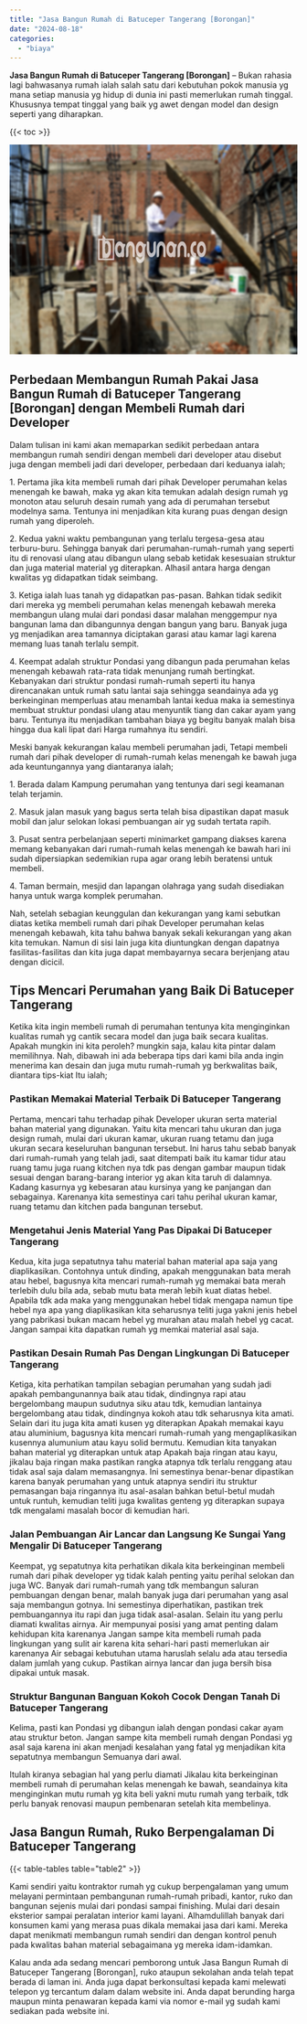 ```yaml
---
title: "Jasa Bangun Rumah di Batuceper Tangerang [Borongan]"
date: "2024-08-18"
categories: 
  - "biaya"
---
```


**Jasa Bangun Rumah di Batuceper Tangerang \[Borongan\]** – Bukan rahasia lagi bahwasanya rumah ialah salah satu dari kebutuhan pokok manusia yg mana setiap manusia yg hidup di dunia ini pasti memerlukan rumah tinggal. Khususnya tempat tinggal yang baik yg awet dengan model dan design seperti yang diharapkan.

{{< toc >}}

![Jasa Bangun Rumah di Batuceper Tangerang [Borongan]](/images/borong-bangunan-03.png)

## Perbedaan Membangun Rumah Pakai Jasa Bangun Rumah di Batuceper Tangerang \[Borongan\] dengan Membeli Rumah dari Developer

Dalam tulisan ini kami akan memaparkan sedikit perbedaan antara membangun rumah sendiri dengan membeli dari developer atau disebut juga dengan membeli jadi dari developer, perbedaan dari keduanya ialah;

1\. Pertama jika kita membeli rumah dari pihak Developer perumahan kelas menengah ke bawah, maka yg akan kita temukan adalah design rumah yg monoton atau seluruh desain rumah yang ada di perumahan tersebut modelnya sama. Tentunya ini menjadikan kita kurang puas dengan design rumah yang diperoleh.

2\. Kedua yakni waktu pembangunan yang terlalu tergesa-gesa atau terburu-buru. Sehingga banyak dari perumahan-rumah-rumah yang seperti itu di renovasi ulang atau dibangun ulang sebab ketidak kesesuaian struktur dan juga material material yg diterapkan. Alhasil antara harga dengan kwalitas yg didapatkan tidak seimbang.

3\. Ketiga ialah luas tanah yg didapatkan pas-pasan. Bahkan tidak sedikit dari mereka yg membeli perumahan kelas menengah kebawah mereka membangun ulang mulai dari pondasi dasar malahan menggempur nya bangunan lama dan dibangunnya dengan bangun yang baru. Banyak juga yg menjadikan area tamannya diciptakan garasi atau kamar lagi karena memang luas tanah terlalu sempit.

4\. Keempat adalah struktur Pondasi yang dibangun pada perumahan kelas menengah kebawah rata-rata tidak menunjang rumah bertingkat. Kebanyakan dari struktur pondasi rumah-rumah seperti itu hanya direncanakan untuk rumah satu lantai saja sehingga seandainya ada yg berkeinginan memperluas atau menambah lantai kedua maka ia semestinya membuat struktur pondasi ulang atau menyuntik tiang dan cakar ayam yang baru. Tentunya itu menjadikan tambahan biaya yg begitu banyak malah bisa hingga dua kali lipat dari Harga rumahnya itu sendiri.

Meski banyak kekurangan kalau membeli perumahan jadi, Tetapi membeli rumah dari pihak developer di rumah-rumah kelas menengah ke bawah juga ada keuntungannya yang diantaranya ialah;

1\. Berada dalam Kampung perumahan yang tentunya dari segi keamanan telah terjamin.

2\. Masuk jalan masuk yang bagus serta telah bisa dipastikan dapat masuk mobil dan jalur selokan lokasi pembuangan air yg sudah tertata rapih.

3\. Pusat sentra perbelanjaan seperti minimarket gampang diakses karena memang kebanyakan dari rumah-rumah kelas menengah ke bawah hari ini sudah dipersiapkan sedemikian rupa agar orang lebih beratensi untuk membeli.

4\. Taman bermain, mesjid dan lapangan olahraga yang sudah disediakan hanya untuk warga komplek perumahan.

Nah, setelah sebagian keunggulan dan kekurangan yang kami sebutkan diatas ketika membeli rumah dari pihak Developer perumahan kelas menengah kebawah, kita tahu bahwa banyak sekali kekurangan yang akan kita temukan. Namun di sisi lain juga kita diuntungkan dengan dapatnya fasilitas-fasilitas dan kita juga dapat membayarnya secara berjenjang atau dengan dicicil.

## Tips Mencari Perumahan yang Baik Di Batuceper Tangerang

Ketika kita ingin membeli rumah di perumahan tentunya kita menginginkan kualitas rumah yg cantik secara model dan juga baik secara kualitas. Apakah mungkin ini kita peroleh? mungkin saja, kalau kita pintar dalam memilihnya. Nah, dibawah ini ada beberapa tips dari kami bila anda ingin menerima kan desain dan juga mutu rumah-rumah yg berkwalitas baik, diantara tips-kiat Itu ialah;

### Pastikan Memakai Material Terbaik Di Batuceper Tangerang

Pertama, mencari tahu terhadap pihak Developer ukuran serta material bahan material yang digunakan. Yaitu kita mencari tahu ukuran dan juga design rumah, mulai dari ukuran kamar, ukuran ruang tetamu dan juga ukuran secara keseluruhan bangunan tersebut. Ini harus tahu sebab banyak dari rumah-rumah yang telah jadi, saat ditempati baik itu kamar tidur atau ruang tamu juga ruang kitchen nya tdk pas dengan gambar maupun tidak sesuai dengan barang-barang interior yg akan kita taruh di dalamnya. Kadang kasurnya yg kebesaran atau kursinya yang ke panjangan dan sebagainya. Karenanya kita semestinya cari tahu perihal ukuran kamar, ruang tetamu dan kitchen pada bangunan tersebut.

### Mengetahui Jenis Material Yang Pas Dipakai Di Batuceper Tangerang

Kedua, kita juga sepatutnya tahu material bahan material apa saja yang diaplikasikan. Contohnya untuk dinding, apakah menggunakan bata merah atau hebel, bagusnya kita mencari rumah-rumah yg memakai bata merah terlebih dulu bila ada, sebab mutu bata merah lebih kuat diatas hebel. Apabila tdk ada maka yang menggunakan hebel tidak mengapa namun tipe hebel nya apa yang diaplikasikan kita seharusnya teliti juga yakni jenis hebel yang pabrikasi bukan macam hebel yg murahan atau malah hebel yg cacat. Jangan sampai kita dapatkan rumah yg memkai material asal saja.

### Pastikan Desain Rumah Pas Dengan Lingkungan Di Batuceper Tangerang

Ketiga, kita perhatikan tampilan sebagian perumahan yang sudah jadi apakah pembangunannya baik atau tidak, dindingnya rapi atau bergelombang maupun sudutnya siku atau tdk, kemudian lantainya bergelombang atau tidak, dindingnya kokoh atau tdk seharusnya kita amati. Selain dari itu juga kita amati kusen yg diterapkan Apakah memakai kayu atau aluminium, bagusnya kita mencari rumah-rumah yang mengaplikasikan kusennya alumunium atau kayu solid bermutu. Kemudian kita tanyakan bahan material yg diterapkan untuk atap Apakah baja ringan atau kayu, jikalau baja ringan maka pastikan rangka atapnya tdk terlalu renggang atau tidak asal saja dalam memasangnya. Ini semestinya benar-benar dipastikan karena banyak perumahan yang untuk atapnya sendiri itu struktur pemasangan baja ringannya itu asal-asalan bahkan betul-betul mudah untuk runtuh, kemudian teliti juga kwalitas genteng yg diterapkan supaya tdk mengalami masalah bocor di kemudian hari.

### Jalan Pembuangan Air Lancar dan Langsung Ke Sungai Yang Mengalir Di Batuceper Tangerang

Keempat, yg sepatutnya kita perhatikan dikala kita berkeinginan membeli rumah dari pihak developer yg tidak kalah penting yaitu perihal selokan dan juga WC. Banyak dari rumah-rumah yang tdk membangun saluran pembuangan dengan benar, malah banyak juga dari perumahan yang asal saja membangun gotnya. Ini semestinya diperhatikan, pastikan trek pembuangannya itu rapi dan juga tidak asal-asalan. Selain itu yang perlu diamati kwalitas airnya. Air mempunyai posisi yang amat penting dalam kehidupan kita karenanya Jangan sampe kita membeli rumah pada lingkungan yang sulit air karena kita sehari-hari pasti memerlukan air karenanya Air sebagai kebutuhan utama haruslah selalu ada atau tersedia dalam jumlah yang cukup. Pastikan airnya lancar dan juga bersih bisa dipakai untuk masak.

### Struktur Bangunan Banguan Kokoh Cocok Dengan Tanah Di Batuceper Tangerang

Kelima, pasti kan Pondasi yg dibangun ialah dengan pondasi cakar ayam atau struktur beton. Jangan sampe kita membeli rumah dengan Pondasi yg asal saja karena ini akan menjadi kesalahan yang fatal yg menjadikan kita sepatutnya membangun Semuanya dari awal.

Itulah kiranya sebagian hal yang perlu diamati Jikalau kita berkeinginan membeli rumah di perumahan kelas menengah ke bawah, seandainya kita menginginkan mutu rumah yg kita beli yakni mutu rumah yang terbaik, tdk perlu banyak renovasi maupun pembenaran setelah kita membelinya.

## Jasa Bangun Rumah, Ruko Berpengalaman Di Batuceper Tangerang

{{< table-tables table="table2" >}}

Kami sendiri yaitu kontraktor rumah yg cukup berpengalaman yang umum melayani permintaan pembangunan rumah-rumah pribadi, kantor, ruko dan bangunan sejenis mulai dari pondasi sampai finishing. Mulai dari desain eksterior sampai peralatan interior kami layani. Alhamdulillah banyak dari konsumen kami yang merasa puas dikala memakai jasa dari kami. Mereka dapat menikmati membangun rumah sendiri dan dengan kontrol penuh pada kwalitas bahan material sebagaimana yg mereka idam-idamkan.

Kalau anda ada sedang mencari pemborong untuk Jasa Bangun Rumah di Batuceper Tangerang \[Borongan\], ruko ataupun sekolahan anda telah tepat berada di laman ini. Anda juga dapat berkonsultasi kepada kami melewati telepon yg tercantum dalam dalam website ini. Anda dapat berunding harga maupun minta penawaran kepada kami via nomor e-mail yg sudah kami sediakan pada website ini.

